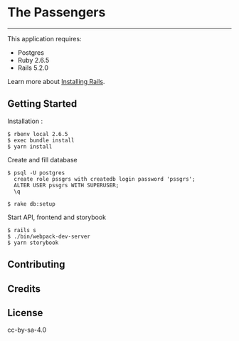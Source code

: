 
The Passengers
================
-------------

This application requires:

- Postgres
- Ruby 2.6.5
- Rails 5.2.0

Learn more about [Installing Rails](http://railsapps.github.io/installing-rails.html).

Getting Started
---------------

Installation :

```shell
$ rbenv local 2.6.5
$ exec bundle install
$ yarn install
```

Create and fill database

```shell
$ psql -U postgres
  create role pssgrs with createdb login password 'pssgrs';
  ALTER USER pssgrs WITH SUPERUSER;
  \q

$ rake db:setup
```

Start API, frontend and storybook

```shell
$ rails s
$ ./bin/webpack-dev-server
$ yarn storybook
```

Contributing
------------

Credits
-------

License
-------

cc-by-sa-4.0
